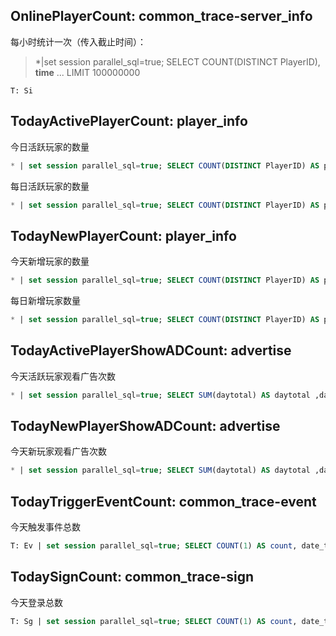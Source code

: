 
## OnlinePlayerCount: common_trace-server_info
每小时统计一次（传入截止时间）：

> \*|set session parallel_sql=true; SELECT COUNT(DISTINCT PlayerID), __time__ ... LIMIT 100000000

```
T: Si
```


## TodayActivePlayerCount: player_info

今日活跃玩家的数量

```sql
* | set session parallel_sql=true; SELECT COUNT(DISTINCT PlayerID) AS player, date_trunc('day', LastActiveDayUpdateTimestamp) AS day GROUP BY day ORDER BY day DESC LIMIT 1
```

每日活跃玩家的数量

```sql
* | set session parallel_sql=true; SELECT COUNT(DISTINCT PlayerID) AS player, date_trunc('day', LastActiveDayUpdateTimestamp) AS day GROUP BY day ORDER BY day DESC LIMIT 1000000
```

## TodayNewPlayerCount: player_info

今天新增玩家的数量

```sql
* | set session parallel_sql=true; SELECT COUNT(DISTINCT PlayerID) AS player, date_trunc('day', CreateTimestamp) AS day GROUP BY day ORDER BY day DESC LIMIT 1
```

每日新增玩家数量

```sql
* | set session parallel_sql=true; SELECT COUNT(DISTINCT PlayerID) AS player, date_trunc('day', CreateTimestamp) AS day GROUP BY day ORDER BY day DESC LIMIT 1000000
```

## TodayActivePlayerShowADCount: advertise

今天活跃玩家观看广告次数

```sql
* | set session parallel_sql=true; SELECT SUM(daytotal) AS daytotal ,date_trunc('day',__time__) AS day GROUP BY day ORDER BY day DESC LIMIT 1000000
```

## TodayNewPlayerShowADCount: advertise

今天新玩家观看广告次数

```sql
* | set session parallel_sql=true; SELECT SUM(daytotal) AS daytotal ,date_trunc('day', playercreatetimestamp) AS day GROUP BY day ORDER BY day DESC LIMIT 1000000
```

## TodayTriggerEventCount: common_trace-event 

今天触发事件总数

```sql
T: Ev | set session parallel_sql=true; SELECT COUNT(1) AS count, date_trunc('day',__time__) AS day GROUP BY day ORDER BY day DESC LIMIT 1
```

## TodaySignCount: common_trace-sign

今天登录总数

```sql
T: Sg | set session parallel_sql=true; SELECT COUNT(1) AS count, date_trunc('day',__time__) AS day GROUP BY day ORDER BY day DESC LIMIT 1
```